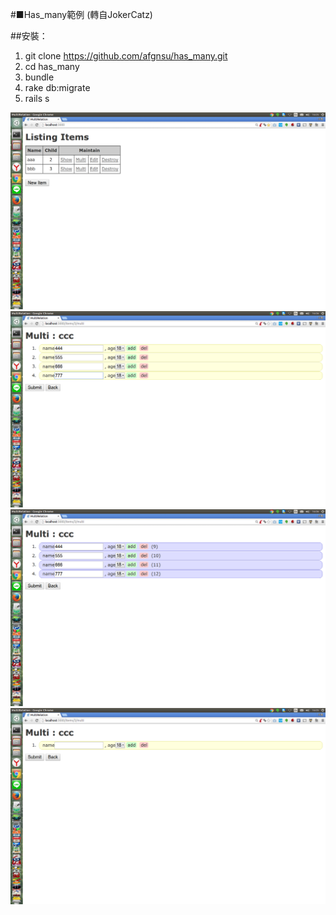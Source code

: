 #■Has_many範例 (轉自JokerCatz)

##安裝：
1. git clone https://github.com/afgnsu/has_many.git
2. cd has_many
3. bundle
4. rake db:migrate
5. rails s

![Demo](https://github.com/afgnsu/has_many/blob/master/DEMO.png)
![Demo2](https://github.com/afgnsu/has_many/blob/master/DEMO2.png)
![Demo3](https://github.com/afgnsu/has_many/blob/master/DEMO3.png)
![Demo4](https://github.com/afgnsu/has_many/blob/master/DEMO4.png)
